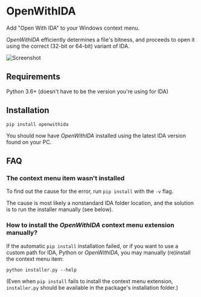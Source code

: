 # OpenWithIDA

Add "Open With IDA" to your Windows context menu.

_OpenWithIDA_ efficiently determines a file's bitness, and proceeds to open it using the correct (32-bit or 64-bit) variant of IDA.

![Screenshot](resources/screenshot.png)

## Requirements

Python 3.6+ (doesn't have to be the version you're using for IDA)

## Installation

```batch
pip install openwithida
```

You should now have _OpenWithIDA_ installed using the latest IDA version found on your PC.

## FAQ

### The context menu item wasn't installed

To find out the cause for the error, run `pip install` with the `-v` flag.

The cause is most likely a nonstandard IDA folder location, and the solution is to run the installer manually (see below).

### How to install the _OpenWithIDA_ context menu extension manually?

If the automatic `pip install` installation failed, or if you want to use a custom path for IDA, Python or _OpenWithIDA_, you may manually (re)install the context menu item:

```batch
python installer.py --help
```

(Even when `pip install` fails to install the context menu extension, `installer.py` should be available in the package's installation folder.)
